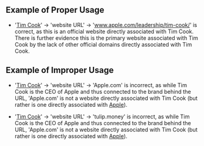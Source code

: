 ## Example of Proper Usage
*  '[Tim Cook](https://golden.com/wiki/Tim_Cook-N9YN83)' → 'website URL' → 'www.apple.com/leadership/tim-cook/' is correct, as this is an official website directly associated with Tim Cook. There is further evidence this is the primary website associated with Tim Cook by the lack of other official domains directly associated with Tim Cook.

## Example of Improper Usage
* '[Tim Cook](https://golden.com/wiki/Tim_Cook-N9YN83)' → 'website URL' → 'Apple.com' is incorrect, as while Tim Cook is the CEO of Apple and thus connected to the brand behind the URL, 'Apple.com' is not a website directly associated with Tim Cook (but rather is one directly associated with [Apple](https://golden.com/wiki/Apple_(company)-5NB)).

* '[Tim Cook](https://golden.com/wiki/Tim_Cook-N9YN83)' → 'website URL' → 'tulip.money' is incorrect, as while Tim Cook is the CEO of Apple and thus connected to the brand behind the URL, 'Apple.com' is not a website directly associated with Tim Cook (but rather is one directly associated with [Apple](https://golden.com/wiki/Apple_(company)-5NB)).
